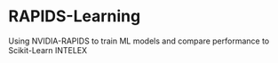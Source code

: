 # RAPIDS-Learning

Using NVIDIA-RAPIDS to train ML models and compare performance to Scikit-Learn INTELEX
